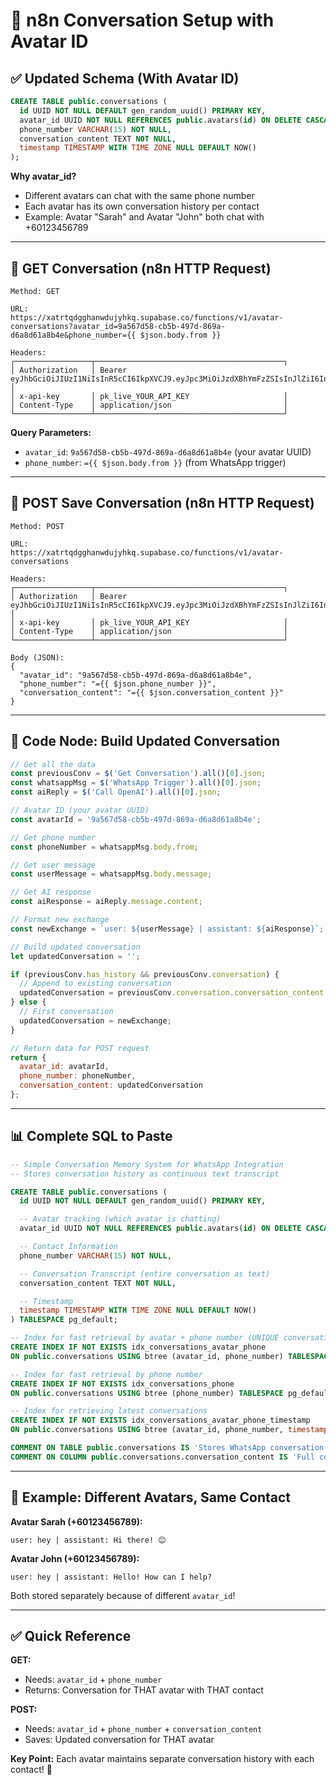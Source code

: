 # 🧠 n8n Conversation Setup with Avatar ID

## ✅ Updated Schema (With Avatar ID)

```sql
CREATE TABLE public.conversations (
  id UUID NOT NULL DEFAULT gen_random_uuid() PRIMARY KEY,
  avatar_id UUID NOT NULL REFERENCES public.avatars(id) ON DELETE CASCADE,
  phone_number VARCHAR(15) NOT NULL,
  conversation_content TEXT NOT NULL,
  timestamp TIMESTAMP WITH TIME ZONE NULL DEFAULT NOW()
);
```

**Why avatar_id?**
- Different avatars can chat with the same phone number
- Each avatar has its own conversation history per contact
- Example: Avatar "Sarah" and Avatar "John" both chat with +60123456789

---

## 🔵 GET Conversation (n8n HTTP Request)

```
Method: GET

URL:
https://xatrtqdgghanwdujyhkq.supabase.co/functions/v1/avatar-conversations?avatar_id=9a567d58-cb5b-497d-869a-d6a8d61a8b4e&phone_number={{ $json.body.from }}

Headers:
┌─────────────────┬──────────────────────────────────────────┐
│ Authorization   │ Bearer eyJhbGciOiJIUzI1NiIsInR5cCI6IkpXVCJ9.eyJpc3MiOiJzdXBhYmFzZSIsInJlZiI6InhhdHJ0cWRnZ2hhbndkdWp5aGtxIiwicm9sZSI6ImFub24iLCJpYXQiOjE3NTg5NjE1MzEsImV4cCI6MjA3NDUzNzUzMX0.sniz2dGyadAa3BvZJ2Omi6thtVWuqMjTFFdM1H_zWAA │
│ x-api-key       │ pk_live_YOUR_API_KEY                     │
│ Content-Type    │ application/json                         │
└─────────────────┴──────────────────────────────────────────┘
```

**Query Parameters:**
- `avatar_id`: `9a567d58-cb5b-497d-869a-d6a8d61a8b4e` (your avatar UUID)
- `phone_number`: `={{ $json.body.from }}` (from WhatsApp trigger)

---

## 🔴 POST Save Conversation (n8n HTTP Request)

```
Method: POST

URL:
https://xatrtqdgghanwdujyhkq.supabase.co/functions/v1/avatar-conversations

Headers:
┌─────────────────┬──────────────────────────────────────────┐
│ Authorization   │ Bearer eyJhbGciOiJIUzI1NiIsInR5cCI6IkpXVCJ9.eyJpc3MiOiJzdXBhYmFzZSIsInJlZiI6InhhdHJ0cWRnZ2hhbndkdWp5aGtxIiwicm9sZSI6ImFub24iLCJpYXQiOjE3NTg5NjE1MzEsImV4cCI6MjA3NDUzNzUzMX0.sniz2dGyadAa3BvZJ2Omi6thtVWuqMjTFFdM1H_zWAA │
│ x-api-key       │ pk_live_YOUR_API_KEY                     │
│ Content-Type    │ application/json                         │
└─────────────────┴──────────────────────────────────────────┘

Body (JSON):
{
  "avatar_id": "9a567d58-cb5b-497d-869a-d6a8d61a8b4e",
  "phone_number": "={{ $json.phone_number }}",
  "conversation_content": "={{ $json.conversation_content }}"
}
```

---

## 🔧 Code Node: Build Updated Conversation

```javascript
// Get all the data
const previousConv = $('Get Conversation').all()[0].json;
const whatsappMsg = $('WhatsApp Trigger').all()[0].json;
const aiReply = $('Call OpenAI').all()[0].json;

// Avatar ID (your avatar UUID)
const avatarId = '9a567d58-cb5b-497d-869a-d6a8d61a8b4e';

// Get phone number
const phoneNumber = whatsappMsg.body.from;

// Get user message
const userMessage = whatsappMsg.body.message;

// Get AI response
const aiResponse = aiReply.message.content;

// Format new exchange
const newExchange = `user: ${userMessage} | assistant: ${aiResponse}`;

// Build updated conversation
let updatedConversation = '';

if (previousConv.has_history && previousConv.conversation) {
  // Append to existing conversation
  updatedConversation = previousConv.conversation.conversation_content + ' || ' + newExchange;
} else {
  // First conversation
  updatedConversation = newExchange;
}

// Return data for POST request
return {
  avatar_id: avatarId,
  phone_number: phoneNumber,
  conversation_content: updatedConversation
};
```

---

## 📊 Complete SQL to Paste

```sql
-- Simple Conversation Memory System for WhatsApp Integration
-- Stores conversation history as continuous text transcript

CREATE TABLE public.conversations (
  id UUID NOT NULL DEFAULT gen_random_uuid() PRIMARY KEY,

  -- Avatar tracking (which avatar is chatting)
  avatar_id UUID NOT NULL REFERENCES public.avatars(id) ON DELETE CASCADE,

  -- Contact Information
  phone_number VARCHAR(15) NOT NULL,

  -- Conversation Transcript (entire conversation as text)
  conversation_content TEXT NOT NULL,

  -- Timestamp
  timestamp TIMESTAMP WITH TIME ZONE NULL DEFAULT NOW()
) TABLESPACE pg_default;

-- Index for fast retrieval by avatar + phone number (UNIQUE conversation per avatar-phone pair)
CREATE INDEX IF NOT EXISTS idx_conversations_avatar_phone
ON public.conversations USING btree (avatar_id, phone_number) TABLESPACE pg_default;

-- Index for fast retrieval by phone number
CREATE INDEX IF NOT EXISTS idx_conversations_phone
ON public.conversations USING btree (phone_number) TABLESPACE pg_default;

-- Index for retrieving latest conversations
CREATE INDEX IF NOT EXISTS idx_conversations_avatar_phone_timestamp
ON public.conversations USING btree (avatar_id, phone_number, timestamp DESC) TABLESPACE pg_default;

COMMENT ON TABLE public.conversations IS 'Stores WhatsApp conversation history as text transcripts';
COMMENT ON COLUMN public.conversations.conversation_content IS 'Full conversation text: user: message | assistant: reply || user: next message | assistant: next reply';
```

---

## 🎯 Example: Different Avatars, Same Contact

**Avatar Sarah (+60123456789):**
```
user: hey | assistant: Hi there! 😊
```

**Avatar John (+60123456789):**
```
user: hey | assistant: Hello! How can I help?
```

Both stored separately because of different `avatar_id`!

---

## ✅ Quick Reference

**GET:**
- Needs: `avatar_id` + `phone_number`
- Returns: Conversation for THAT avatar with THAT contact

**POST:**
- Needs: `avatar_id` + `phone_number` + `conversation_content`
- Saves: Updated conversation for THAT avatar

**Key Point:** Each avatar maintains separate conversation history with each contact! 🎯
